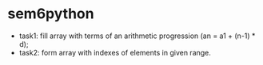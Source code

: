 # sem6python

* task1: fill array with terms of an arithmetic progression (an = a1 + (n-1) * d);
* task2: form array with indexes of elements in given range.

